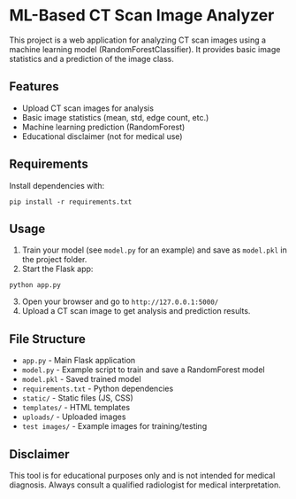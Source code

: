 # ML-Based CT Scan Image Analyzer

This project is a web application for analyzing CT scan images using a machine learning model (RandomForestClassifier). It provides basic image statistics and a prediction of the image class.

## Features
- Upload CT scan images for analysis
- Basic image statistics (mean, std, edge count, etc.)
- Machine learning prediction (RandomForest)
- Educational disclaimer (not for medical use)

## Requirements
Install dependencies with:
```
pip install -r requirements.txt
```

## Usage
1. Train your model (see `model.py` for an example) and save as `model.pkl` in the project folder.
2. Start the Flask app:
```
python app.py
```
3. Open your browser and go to `http://127.0.0.1:5000/`
4. Upload a CT scan image to get analysis and prediction results.

## File Structure
- `app.py` - Main Flask application
- `model.py` - Example script to train and save a RandomForest model
- `model.pkl` - Saved trained model
- `requirements.txt` - Python dependencies
- `static/` - Static files (JS, CSS)
- `templates/` - HTML templates
- `uploads/` - Uploaded images
- `test images/` - Example images for training/testing

## Disclaimer
This tool is for educational purposes only and is not intended for medical diagnosis. Always consult a qualified radiologist for medical interpretation.
